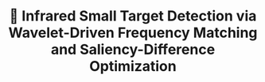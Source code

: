 <div align="center">

<h1>🌊 Infrared Small Target Detection via Wavelet-Driven Frequency Matching and Saliency-Difference Optimization</h1>
